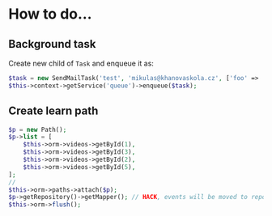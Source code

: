 How to do…
==========

Background task
---------------

Create new child of `Task` and enqueue it as:

```php
$task = new SendMailTask('test', 'mikulas@khanovaskola.cz', ['foo' => 'bar']);
$this->context->getService('queue')->enqueue($task);
```

Create learn path
-----------------

```php
$p = new Path();
$p->list = [
	$this->orm->videos->getById(1),
	$this->orm->videos->getById(3),
	$this->orm->videos->getById(2),
	$this->orm->videos->getById(5),
];
//
$this->orm->paths->attach($p);
$p->getRepository()->getMapper(); // HACK, events will be moved to repository
$this->orm->flush();
```
